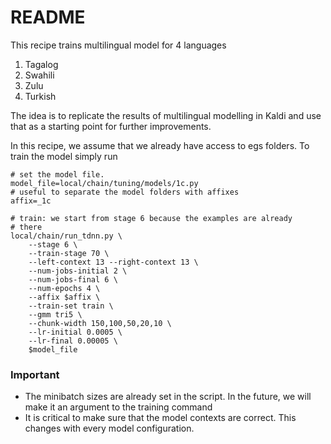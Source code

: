 # README

This recipe trains multilingual model for 4 languages

1. Tagalog
2. Swahili
3. Zulu
4. Turkish

The idea is to replicate the results of multilingual modelling in Kaldi and use
that as a starting point for further improvements.

In this recipe, we assume that we already have access to egs folders.
To train the model simply run

```
# set the model file. 
model_file=local/chain/tuning/models/1c.py
# useful to separate the model folders with affixes
affix=_1c

# train: we start from stage 6 because the examples are already
# there
local/chain/run_tdnn.py \
    --stage 6 \
    --train-stage 70 \
    --left-context 13 --right-context 13 \
    --num-jobs-initial 2 \
    --num-jobs-final 6 \
    --num-epochs 4 \
    --affix $affix \
    --train-set train \
    --gmm tri5 \
    --chunk-width 150,100,50,20,10 \
    --lr-initial 0.0005 \
    --lr-final 0.00005 \
    $model_file  
```

### Important

- The minibatch sizes are already set in the script. In the future, we will make it an argument to the training command
- It is critical to make sure that the model contexts are correct. This changes with every model configuration.
